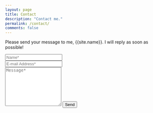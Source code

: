 ```yaml
---
layout: page
title: Contact
description: "Contact me."
permalink: /contact/
comments: false
---
```


<form action="https://formspree.io/f/{{site.formspree}}" method="POST">    
<p class="mb-4">Please send your message to me, {{site.name}}. I will reply as soon as possible!</p>
<div class="form-group row">
<div class="col-md-6">
<input class="form-control" type="text" name="name" placeholder="Name*" required>
</div>
<div class="col-md-6">
<input class="form-control" type="email" name="_replyto" placeholder="E-mail Address*" required>
</div>
</div>
<textarea rows="8" class="form-control mb-3" name="message" placeholder="Message*" required></textarea>    
<input class="btn btn-dark" type="submit" value="Send">
</form>
